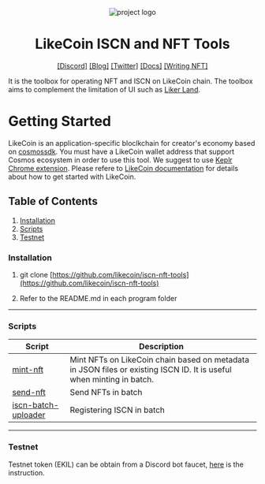 <div align="center">

![project logo](https://8565014-files.gitbook.io/~/files/v0/b/gitbook-x-prod.appspot.com/o/spaces%2F-LL4mdaVjNgL6A1--PV0-1972196547%2Fuploads%2Fgit-blob-67a9bfa664bab32a8f64e5239545677cc8c98a26%2FLCF001-key%20visual%20v4.1-1.jpg?alt=media)

# LikeCoin ISCN and NFT Tools

[[Discord]][discord link] [[Blog]][blog link] [[Twitter]][twitter link] [[Docs]][docs link] [[Writing NFT]][Liker Land link]

[discord link]: https://discord.gg/likecoin
[blog link]: https://blog.like.co
[twitter link]: https://twitter.com/@likecoin
[Liker Land link]: https://liker.land
[cosmossdk]: https://v1.cosmos.network/sdk
[keplr link]: https://www.keplr.app/download
[docs link]: https://docs.like.co

</div>

It is the toolbox for operating NFT and ISCN on LikeCoin chain.  The toolbox aims to complement the limitation of UI such as [Liker Land][Liker Land link].



# Getting Started

LikeCoin is an application-specific bloclkchain for creator's economy based on [cosmossdk].
You must have a LikeCoin wallet address that support Cosmos ecosystem in order to use this tool.  We suggest to use [Keplr Chrome extension][keplr link].  Please refere to [LikeCoin documentation][docs link] for details about how to get started with LikeCoin. 


## Table of Contents

1. [Installation](#installation)
2. [Scripts](#script)
3. [Testnet](#testnet)


### Installation

1. git clone [https://github.com/likecoin/iscn-nft-tools](https://github.com/likecoin/iscn-nft-tools)

2. Refer to the README.md in each program folder

---

### Scripts

| Script | Description |
| --- | --- |
| [mint-nft](mint-nft) | Mint NFTs on LikeCoin chain based on metadata in JSON files or existing ISCN ID.  It is useful when minting in batch. |
| [send-nft](send-nft) | Send NFTs in batch |
| [iscn-batch-uploader](iscn-batch-uploader) | Registering ISCN in batch |


---
### Testnet

Testnet token (EKIL) can be obtain from a Discord bot faucet, [here](https://docs.like.co/general-guides/community/faucet-testnet) is the instruction.
